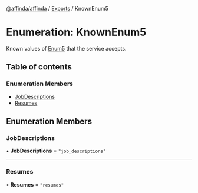 [@affinda/affinda](../README.md) / [Exports](../modules.md) / KnownEnum5

# Enumeration: KnownEnum5

Known values of [Enum5](../modules.md#enum5) that the service accepts.

## Table of contents

### Enumeration Members

- [JobDescriptions](KnownEnum5.md#jobdescriptions)
- [Resumes](KnownEnum5.md#resumes)

## Enumeration Members

### JobDescriptions

• **JobDescriptions** = ``"job_descriptions"``

___

### Resumes

• **Resumes** = ``"resumes"``
